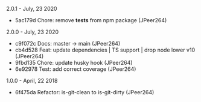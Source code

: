 2.0.1 - July, 23 2020

* 5ac179d Chore: remove __tests__ from npm package (JPeer264)

2.0.0 - July, 23 2020

* c9f072c Docs: master -> main (JPeer264)
* cb4d528 Feat: update dependencies | TS support | drop node lower v10 (JPeer264)
* 9fbd135 Chore: update husky hook (JPeer264)
* 6e92978 Test: add correct coverage (JPeer264)

1.0.0 - April, 22 2018

* 6f475da Refactor: is-git-clean to is-git-dirty (JPeer264)
